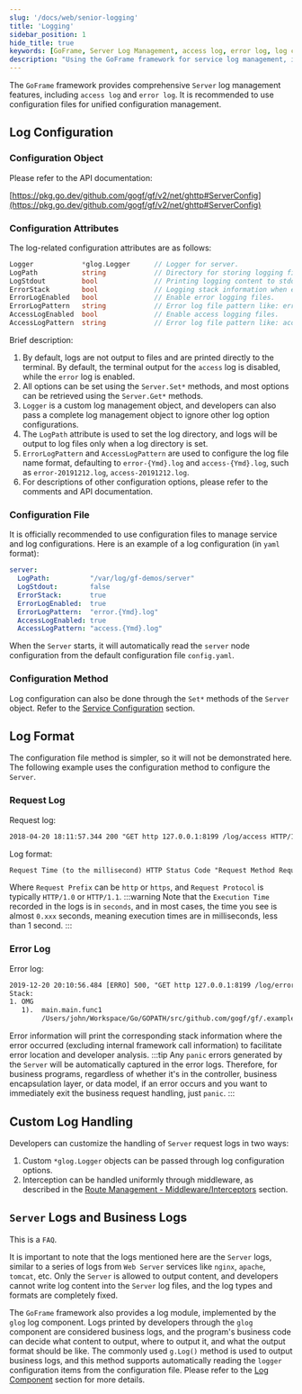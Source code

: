 ```yaml
---
slug: '/docs/web/senior-logging'
title: 'Logging'
sidebar_position: 1
hide_title: true
keywords: [GoFrame, Server Log Management, access log, error log, log configuration, log format, error log, request log, custom log handling, glog]
description: "Using the GoFrame framework for service log management, including the configuration and usage of access logs and error logs. It explains in detail the log configuration objects and attributes, such as Logger, LogPath, ErrorStack, etc., and provides detailed explanations of log formats and custom log handling methods. Additionally, it covers how to set up logs through configuration files and code methods, and provides examples of log formats and error log recording."
---
```


The `GoFrame` framework provides comprehensive `Server` log management features, including `access log` and `error log`. It is recommended to use configuration files for unified configuration management.

## Log Configuration

### Configuration Object

Please refer to the API documentation:

[https://pkg.go.dev/github.com/gogf/gf/v2/net/ghttp#ServerConfig](https://pkg.go.dev/github.com/gogf/gf/v2/net/ghttp#ServerConfig)

### Configuration Attributes

The log-related configuration attributes are as follows:

```go
Logger            *glog.Logger      // Logger for server.
LogPath           string            // Directory for storing logging files.
LogStdout         bool              // Printing logging content to stdout.
ErrorStack        bool              // Logging stack information when error.
ErrorLogEnabled   bool              // Enable error logging files.
ErrorLogPattern   string            // Error log file pattern like: error-{Ymd}.log
AccessLogEnabled  bool              // Enable access logging files.
AccessLogPattern  string            // Error log file pattern like: access-{Ymd}.log
```

Brief description:

1. By default, logs are not output to files and are printed directly to the terminal. By default, the terminal output for the `access` log is disabled, while the `error` log is enabled.
2. All options can be set using the `Server.Set*` methods, and most options can be retrieved using the `Server.Get*` methods.
3. `Logger` is a custom log management object, and developers can also pass a complete log management object to ignore other log option configurations.
4. The `LogPath` attribute is used to set the log directory, and logs will be output to log files only when a log directory is set.
5. `ErrorLogPattern` and `AccessLogPattern` are used to configure the log file name format, defaulting to `error-{Ymd}.log` and `access-{Ymd}.log`, such as `error-20191212.log`, `access-20191212.log`.
6. For descriptions of other configuration options, please refer to the comments and API documentation.

### Configuration File

It is officially recommended to use configuration files to manage service and log configurations. Here is an example of a log configuration (in `yaml` format):

```yaml
server:
  LogPath:          "/var/log/gf-demos/server"
  LogStdout:        false
  ErrorStack:       true
  ErrorLogEnabled:  true
  ErrorLogPattern:  "error.{Ymd}.log"
  AccessLogEnabled: true
  AccessLogPattern: "access.{Ymd}.log"
```

When the `Server` starts, it will automatically read the `server` node configuration from the default configuration file `config.yaml`.

### Configuration Method

Log configuration can also be done through the `Set*` methods of the `Server` object. Refer to the [Service Configuration](../服务配置/服务配置.md) section.

## Log Format

The configuration file method is simpler, so it will not be demonstrated here. The following example uses the configuration method to configure the `Server`.

### Request Log

Request log:

```html
2018-04-20 18:11:57.344 200 "GET http 127.0.0.1:8199 /log/access HTTP/1.1" 0.120, 127.0.0.1, "", "Mozilla/5.0 (X11; Linux x86_64) AppleWebKit/537.36 (KHTML, like Gecko) Ubuntu Chromium/53.0.2785.143 Chrome/53.0.2785.143 Safari/537.36"
```

Log format:

```html
Request Time (to the millisecond) HTTP Status Code "Request Method Request Prefix Request Address Request Protocol" Execution Time (seconds) Client IP "Referrer URL", "UserAgent"
```

Where `Request Prefix` can be `http` or `https`, and `Request Protocol` is typically `HTTP/1.0` or `HTTP/1.1`.
:::warning
Note that the `Execution Time` recorded in the logs is in `seconds`, and in most cases, the time you see is almost `0.xxx` seconds, meaning execution times are in milliseconds, less than 1 second.
:::

### Error Log

Error log:

```html
2019-12-20 20:10:56.484 [ERRO] 500, "GET http 127.0.0.1:8199 /log/error HTTP/1.1" 0.210, 127.0.0.1, "", "Mozilla/5.0 (Macintosh; Intel Mac OS X 10_13_5) AppleWebKit/537.36 (KHTML, like Gecko) Chrome/78.0.3904.108 Safari/537.36"
Stack:
1. OMG
   1).  main.main.func1
        /Users/john/Workspace/Go/GOPATH/src/github.com/gogf/gf/.example/net/ghttp/server/log/log_error.go:10
```

Error information will print the corresponding stack information where the error occurred (excluding internal framework call information) to facilitate error location and developer analysis.
:::tip
Any `panic` errors generated by the `Server` will be automatically captured in the error logs. Therefore, for business programs, regardless of whether it's in the controller, business encapsulation layer, or data model, if an error occurs and you want to immediately exit the business request handling, just `panic`.
:::

## Custom Log Handling

Developers can customize the handling of `Server` request logs in two ways:

1. Custom `*glog.Logger` objects can be passed through log configuration options.
2. Interception can be handled uniformly through middleware, as described in the [Route Management - Middleware/Interceptors](../%E8%B7%AF%E7%94%B1%E7%AE%A1%E7%90%86/%E8%B7%AF%E7%94%B1%E7%AE%A1%E7%90%86-%E4%B8%AD%E9%97%B4%E4%BB%B6%E6%8B%A6%E6%88%AA%E5%99%A8/%E4%B8%AD%E9%97%B4%E4%BB%B6%E6%8B%A6%E6%88%AA%E5%99%A8-%E5%9F%BA%E6%9C%AC%E4%BB%8B%E7%BB%8D.md) section.

## `Server` Logs and Business Logs

This is a `FAQ`.

It is important to note that the logs mentioned here are the `Server` logs, similar to a series of logs from `Web Server` services like `nginx`, `apache`, `tomcat`, etc. Only the `Server` is allowed to output content, and developers cannot write log content into the `Server` log files, and the log types and formats are completely fixed.

The `GoFrame` framework also provides a log module, implemented by the `glog` log component. Logs printed by developers through the `glog` component are considered business logs, and the program's business code can decide what content to output, where to output it, and what the output format should be like. The commonly used `g.Log()` method is used to output business logs, and this method supports automatically reading the `logger` configuration items from the configuration file. Please refer to the [Log Component](../../核心组件/日志组件/日志组件.md) section for more details.